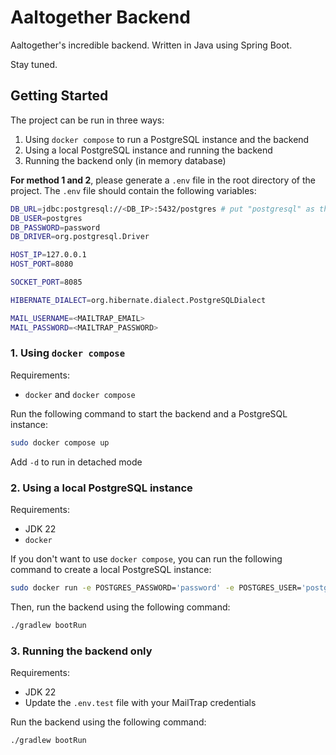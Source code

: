 # Aaltogether Backend

Aaltogether's incredible backend. Written in Java using Spring Boot.

Stay tuned. 

## Getting Started

The project can be run in three ways:
1. Using `docker compose` to run a PostgreSQL instance and the backend
2. Using a local PostgreSQL instance and running the backend
3. Running the backend only (in memory database)

**For method 1 and 2**, please generate a `.env` file in the root directory of the project. The `.env` file should contain the following variables:
 
```bash
DB_URL=jdbc:postgresql://<DB_IP>:5432/postgres # put "postgresql" as the DB_IP if you wanna use docker compose, "localhost" otherwise
DB_USER=postgres
DB_PASSWORD=password
DB_DRIVER=org.postgresql.Driver

HOST_IP=127.0.0.1
HOST_PORT=8080

SOCKET_PORT=8085

HIBERNATE_DIALECT=org.hibernate.dialect.PostgreSQLDialect

MAIL_USERNAME=<MAILTRAP_EMAIL>
MAIL_PASSWORD=<MAILTRAP_PASSWORD>
```

### 1. Using `docker compose`

Requirements:
- `docker` and `docker compose` 

Run the following command to start the backend and a PostgreSQL instance:

```bash
sudo docker compose up
```

Add `-d` to run in detached mode

### 2. Using a local PostgreSQL instance

Requirements:
- JDK 22
- `docker`

If you don't want to use `docker compose`, you can run the following command to create a local PostgreSQL instance:

```bash
sudo docker run -e POSTGRES_PASSWORD='password' -e POSTGRES_USER='postgres' -e POSTGRES_DB='postgres' -p 5432:5432 postgres
```

Then, run the backend using the following command:

```bash
./gradlew bootRun
```

### 3. Running the backend only 

Requirements:
- JDK 22
- Update the `.env.test` file with your MailTrap credentials

Run the backend using the following command:

```bash
./gradlew bootRun
```